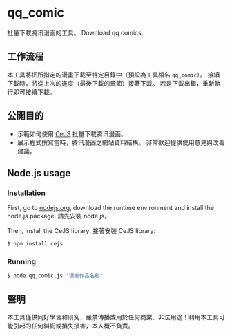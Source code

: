 ﻿# qq_comic
批量下載腾讯漫画的工具。
Download qq comics.

## 工作流程
本工具將把所指定的漫畫下載至特定目錄中（預設為工具檔名 <code>qq_comic</code>）。
接續下載時，將從上次的進度（最後下載的章節）接著下載。
若是下載出錯，重新執行即可接續下載。

## 公開目的
* 示範如何使用 [CeJS](https://github.com/kanasimi/CeJS) 批量下載腾讯漫画。
* 展示程式撰寫當時，腾讯漫画之網站資料結構。
非常歡迎提供使用意見與改善建議。

## Node.js usage

### Installation
First, go to [nodejs.org](https://nodejs.org/), download the runtime environment and install the node.js package.
請先安裝 node.js。

Then, install the CeJS library:
接著安裝 CeJS library:
``` sh
$ npm install cejs
```

### Running
``` sh
$ node qq_comic.js "漫画作品名称"
```

## 聲明
本工具僅供同好學習和研究，嚴禁傳播或用於任何商業、非法用途！利用本工具可能引起的任何糾紛或損失損害，本人概不負責。
